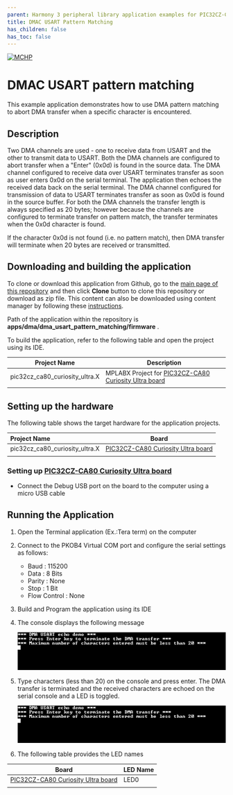 ```yaml
---
parent: Harmony 3 peripheral library application examples for PIC32CZ-CA80 family
title: DMAC USART Pattern Matching 
has_children: false
has_toc: false
---
```


[![MCHP](https://www.microchip.com/ResourcePackages/Microchip/assets/dist/images/logo.png)](https://www.microchip.com)

# DMAC USART pattern matching

This example application demonstrates how to use DMA pattern matching to abort DMA transfer when a specific character is encountered.

## Description

Two DMA channels are used - one to receive data from USART and the other to transmit data to USART. Both the DMA channels are configured to abort transfer when a "Enter" (0x0d) is found in the source data. The DMA channel configured to receive data over USART terminates transfer as soon as user enters 0x0d on the serial terminal. The application then echoes the received data back on the serial terminal. The DMA channel configured for transmission of data to USART terminates transfer as soon as 0x0d is found in the source buffer. For both the DMA channels the transfer length is always specified as 20 bytes; however because the channels are configured to terminate transfer on pattern match, the transfer terminates when the 0x0d character is found. 

If the character 0x0d is not found (i.e. no pattern match), then DMA transfer will terminate when 20 bytes are received or transmitted.

## Downloading and building the application

To clone or download this application from Github, go to the [main page of this repository](https://github.com/Microchip-MPLAB-Harmony/csp_apps_pic32cz_ca) and then click **Clone** button to clone this repository or download as zip file.
This content can also be downloaded using content manager by following these [instructions](https://github.com/Microchip-MPLAB-Harmony/contentmanager/wiki).

Path of the application within the repository is **apps/dma/dma_usart_pattern_matching/firmware** .

To build the application, refer to the following table and open the project using its IDE.

| Project Name      | Description                                    |
| ----------------- | ---------------------------------------------- |
| pic32cz_ca80_curiosity_ultra.X    | MPLABX Project for [PIC32CZ-CA80 Curiosity Ultra board](https://www.microchip.com/developmenttools/ProductDetails/)|
|||

## Setting up the hardware

The following table shows the target hardware for the application projects.

| Project Name| Board|
|:---------|:---------:|
| pic32cz_ca80_curiosity_ultra.X    | [PIC32CZ-CA80 Curiosity Ultra board](https://www.microchip.com/developmenttools/ProductDetails/)|
|||

### Setting up [PIC32CZ-CA80 Curiosity Ultra board](https://www.microchip.com/developmenttools/ProductDetails/)

- Connect the Debug USB port on the board to the computer using a micro USB cable

## Running the Application

1. Open the Terminal application (Ex.:Tera term) on the computer
2. Connect to the PKOB4 Virtual COM port and configure the serial settings as follows:
    - Baud : 115200
    - Data : 8 Bits
    - Parity : None
    - Stop : 1 Bit
    - Flow Control : None
3. Build and Program the application using its IDE
4. The console displays the following message

    ![output](images/image_1.png)

5. Type characters (less than 20) on the console and press enter. The DMA transfer is terminated and the received characters are echoed on the serial console and a LED is toggled.

	![output](images/image_1.png)
	
6. The following table provides the LED names

| Board      | LED Name                                    |
| ----------------- | ---------------------------------------------- |
| [PIC32CZ-CA80 Curiosity Ultra board](https://www.microchip.com/developmenttools/ProductDetails/)    |LED0 |
|||